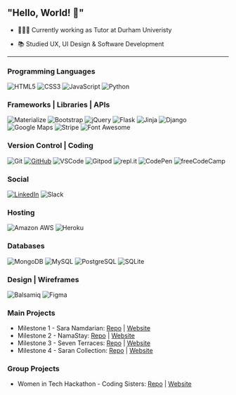 ## "Hello, World! 👋"


- 👩🏼‍💻 Currently working as Tutor at Durham Univeristy

- 📚 Studied UX, UI Design & Software Development
---

### Programming Languages

![HTML5](https://img.shields.io/badge/HTML5%20-%23E34F26.svg?&style=for-the-badge&logo=HTML5&logoColor=FFFFFF)
![CSS3](https://img.shields.io/badge/CSS3%20-%231572B6.svg?&style=for-the-badge&logo=CSS3&logoColor=FFFFFF)
![JavaScript](https://img.shields.io/badge/JavaScript%20-%23323330.svg?&style=for-the-badge&logo=JavaScript&logoColor=F7DF1E)
![Python](https://img.shields.io/badge/Python%20-%23004D7A.svg?&style=for-the-badge&logo=python&logoColor=ffdf76)

### Frameworks | Libraries | APIs

![Materialize](https://img.shields.io/badge/Materialize%20-%23EE6E73.svg?&style=for-the-badge&logo=Materialize&logoColor=FFFFFF)
![Bootstrap](https://img.shields.io/badge/Bootstrap%20-%23563D7C.svg?&style=for-the-badge&logo=Bootstrap&logoColor=FFFFFF)
![jQuery](https://img.shields.io/badge/jQuery%20-%231E2E3B.svg?&style=for-the-badge&logo=jQuery&logoColor=21ACE2)
![Flask](https://img.shields.io/badge/Flask%20-%23000000.svg?&style=for-the-badge&logo=Flask&logoColor=FFFFFF)
![Jinja](https://img.shields.io/badge/Jinja%20-%23000000.svg?&style=for-the-badge&logo=Jinja&logoColor=B41717)
![Django](https://img.shields.io/badge/Django%20-%23092E20.svg?&style=for-the-badge&logo=Django&logoColor=FFFFFF)
![Google Maps](https://img.shields.io/badge/Google%20Maps%20-%234285F4.svg?&style=for-the-badge&logo=Google%20Maps&logoColor=FFFFFF)
![Stripe](https://img.shields.io/badge/Stripe%20-%23646EDE.svg?&style=for-the-badge&logo=Stripe&logoColor=FFFFFF)
![Font Awesome](https://img.shields.io/badge/Font%20Awesome%20-%23339AF0.svg?&style=for-the-badge&logo=Font%20Awesome&logoColor=FFFFFF)

### Version Control | Coding

![Git](https://img.shields.io/badge/Git%20-%23302F2F.svg?&style=for-the-badge&logo=Git&logoColor=F05032)
[![GitHub](https://img.shields.io/badge/GitHub%20-%23181717.svg?&style=for-the-badge&logo=GitHub&logoColor=FFFFFF)](https://github.com/TNamdarian)
![VSCode](https://img.shields.io/badge/VSCode%20-%232B2B30.svg?&style=for-the-badge&logo=Visual%20Studio%20Code&logoColor=007ACC)
![Gitpod](https://img.shields.io/badge/Gitpod%20-%231D1D1D.svg?&style=for-the-badge&logo=Gitpod&logoColor=1AA6E4)
![repl.it](https://img.shields.io/badge/repl.it%20-%23101B30.svg?&style=for-the-badge&logo=repl.it&logoColor=93969C)
![CodePen](https://img.shields.io/badge/CodePen%20-%23000000.svg?&style=for-the-badge&logo=CodePen&logoColor=FFFFFF)
![freeCodeCamp](https://img.shields.io/badge/freeCodeCamp%20-%2300471b.svg?&style=for-the-badge&logo=freeCodeCamp&logoColor=F1BE32)

### Social
[![LinkedIn](https://img.shields.io/badge/LinkedIn%20-%230A66C2.svg?&style=for-the-badge&logo=LinkedIn&logoColor=FFFFFF)](https://www.linkedin.com/in/teema-namdarian/)
![Slack](https://img.shields.io/badge/Slack%20-%234A154B.svg?&style=for-the-badge&logo=Slack&logoColor=FFFFFF)

### Hosting
![Amazon AWS](https://img.shields.io/badge/Amazon%20AWS%20-%23232F3E.svg?&style=for-the-badge&logo=Amazon%20AWS&logoColor=FF9900)
![Heroku](https://img.shields.io/badge/Heroku%20-%23430098.svg?&style=for-the-badge&logo=Heroku&logoColor=FFFFFF)

### Databases

![MongoDB](https://img.shields.io/badge/MongoDB%20-%233F2E1E.svg?&style=for-the-badge&logo=MongoDB&logoColor=47A248)
![MySQL](https://img.shields.io/badge/MySQL%20-%2300758F.svg?&style=for-the-badge&logo=MySQL&logoColor=FFFFFF)
![PostgreSQL](https://img.shields.io/badge/PostgreSQL%20-%23336791.svg?&style=for-the-badge&logo=PostgreSQL&logoColor=FFFFFF)
![SQLite](https://img.shields.io/badge/SQLite%20-%23003B57.svg?&style=for-the-badge&logo=SQLite&logoColor=FFFFFF)

### Design | Wireframes
![Balsamiq](https://img.shields.io/badge/Balsamiq%20-%23A60000.svg?&style=for-the-badge&logo=Balsamiq&logoColor=FFFFFF)
![Figma](https://img.shields.io/badge/Figma%20-%FF8FB1.svg?&style=for-the-badge&logo=Figma&logoColor=F2DF3A)

### Main Projects
- Milestone 1 - Sara Namdarian: [Repo](https://github.com/TNamdarian/saranamdarian) | [Website](https://tnamdarian.github.io/saranamdarian/)
- Milestone 2 - NamaStay: [Repo](https://github.com/TNamdarian/NamaStay) | [Website](https://tnamdarian.github.io/NamaStay/)
- Milestone 3 - Seven Terraces: [Repo](https://github.com/TNamdarian/seven-terraces) | [Website](https://seven-terraces.herokuapp.com/)
- Milestone 4 - Saran Collection: [Repo](https://github.com/TNamdarian/saran-collection) | [Website](https://saran-collection.herokuapp.com/)

### Group Projects
- Women in Tech Hackathon - Coding Sisters: [Repo](https://github.com/TNamdarian/women-in-tech-hackathon) | [Website](https://franciskadtt.github.io/women-in-tech-hackathon/)